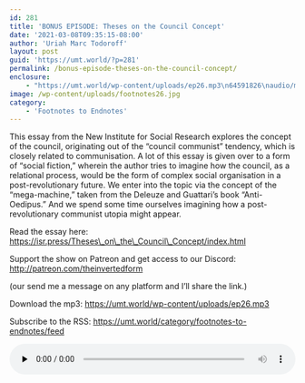 ```yaml
---
id: 281
title: 'BONUS EPISODE: Theses on the Council Concept'
date: '2021-03-08T09:35:15-08:00'
author: 'Uriah Marc Todoroff'
layout: post
guid: 'https://umt.world/?p=281'
permalink: /bonus-episode-theses-on-the-council-concept/
enclosure:
    - "https://umt.world/wp-content/uploads/ep26.mp3\n64591826\naudio/mpeg\n"
image: /wp-content/uploads/footnotes26.jpg
category:
    - 'Footnotes to Endnotes'
---
```


This essay from the New Institute for Social Research explores the concept of the council, originating out of the “council communist” tendency, which is closely related to communisation. A lot of this essay is given over to a form of “social fiction,” wherein the author tries to imagine how the council, as a relational process, would be the form of complex social organisation in a post-revolutionary future. We enter into the topic via the concept of the “mega-machine,” taken from the Deleuze and Guattari’s book “Anti-Oedipus.” And we spend some time ourselves imagining how a post-revolutionary communist utopia might appear.

Read the essay here: https://isr.press/Theses\_on\_the\_Council\_Concept/index.html

Support the show on Patreon and get access to our Discord: http://patreon.com/theinvertedform

(our send me a message on any platform and I’ll share the link.)

Download the mp3: https://umt.world/wp-content/uploads/ep26.mp3

Subscribe to the RSS: https://umt.world/category/footnotes-to-endnotes/feed

<audio class="wp-audio-shortcode" controls="controls" id="audio-281-28" preload="none" style="width: 100%;"><source src="https://umt.world/wp-content/uploads/ep26.mp3?_=28" type="audio/mpeg"></source><https://umt.world/wp-content/uploads/ep26.mp3></audio>